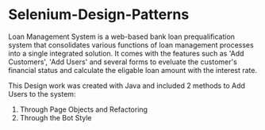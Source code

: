 # Selenium-Design-Patterns
Loan Management System is a web-based bank loan prequalification system that consolidates various functions of loan management processes into a single integrated solution.
It comes with the features such as 'Add Customers', 'Add Users' and several forms to eveluate the customer's financial status and calculate the eligable loan amount with the interest rate.

This Design work was created with Java and included 2 methods to Add Users to the system:
1. Through Page Objects and Refactoring
2. Through the Bot Style
